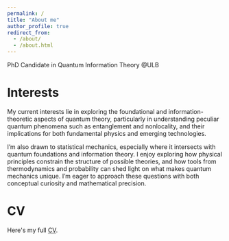 ```yaml
---
permalink: /
title: "About me"
author_profile: true
redirect_from: 
  - /about/
  - /about.html
---
```


PhD Candidate in Quantum Information Theory @ULB

Interests
======
My current interests lie in exploring the foundational and information-theoretic aspects of quantum theory, particularly in understanding peculiar quantum phenomena such as entanglement and nonlocality, and their implications for both fundamental physics and emerging technologies.

I’m also drawn to statistical mechanics, especially where it intersects with quantum foundations and information theory. I enjoy exploring how physical principles constrain the structure of possible theories, and how tools from thermodynamics and probability can shed light on what makes quantum mechanics unique. I’m eager to approach these questions with both conceptual curiosity and mathematical precision.

CV
======
Here's my full [CV](/files/AZ_CV.pdf).